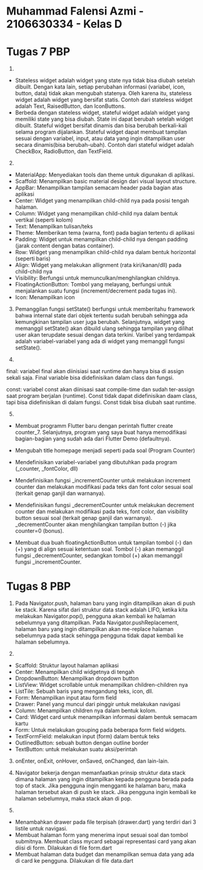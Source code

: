 # Muhammad Falensi Azmi - 2106630334 - Kelas D
# Tugas 7 PBP

1. 
- Stateless widget adalah widget yang state nya tidak bisa diubah setelah dibuilt. Dengan kata lain, setiap perubahan informasi (variabel, icon, button, data) tidak akan mengubah statenya. Oleh karena itu, stateless widget adalah widget yang bersifat statis. Contoh dari stateless widget adalah Text, RaisedButton, dan IconButtons.
- Berbeda dengan stateless widget, stateful widget adalah widget yang memiliki state yang bisa diubah. State ini dapat berubah setelah widget dibuilt. Stateful widget bersifat dinamis dan bisa berubah berkali-kali selama program dijalankan. Stateful widget dapat membuat tampilan sesuai dengan variabel, input, atau data yang ingin ditampilkan user secara dinamis(bisa berubah-ubah). Contoh dari stateful widget adalah CheckBox, RadioButton, dan TextField.

2. 
- MaterialApp: Menyediakan tools dan theme untuk digunakan di aplikasi.
- Scaffold: Menampilkan basic material design dari visual layout structure.
- AppBar: Menampilkan tampilan semacam header pada bagian atas aplikasi
- Center: Widget yang menampilkan child-child nya pada posisi tengah halaman.
- Column: Widget yang menampilkan child-child nya dalam bentuk vertikal (seperti kolom)
- Text: Menampilkan tulisan/teks
- Theme: Memberikan tema (warna, font) pada bagian tertentu di aplikasi
- Padding: Widget untuk menampilkan child-child nya dengan padding (jarak content dengan batas container).
- Row: Widget yang menampilkan child-child nya dalam bentuk horizontal (seperti baris)
- Align: Widget yang melakukan allignment (rata kiri/kanan/dll) pada child-child nya
- Visibility: Berfungsi untuk memunculkan/menghilangkan childnya.
- FloatingActionButton: Tombol yang melayang, berfungsi untuk menjalankan suatu fungsi (increment/decrement pada tugas ini).
- Icon: Menampilkan icon

3. Pemanggilan fungsi setState() berfungsi untuk memberitahu framework bahwa internal state dari objek tertentu sudah berubah sehingga ada kemungkinan tampilan user juga berubah. Selanjutnya, widget yang memanggil setState() akan dibuild ulang sehingga tampilan yang dilihat user akan terupdate sesuai dengan data terkini. Varibel yang terdampak adalah variabel-variabel yang ada di widget yang memanggil fungsi setState().

4. 
final: variabel final akan diinisiasi saat runtime dan hanya bisa di assign sekali saja. Final variable bisa didefinisikan dalam class dan fungsi.

const: variabel const akan diinisasi saat compile-time dan sudah ter-assign saat program berjalan (runtime). Const tidak dapat didefinisikan daam class, tapi bisa didefinisikan di dalam fungsi. Const tidak bisa diubah saat runtime.

5. 
- Membuat programm Flutter baru dengan perintah flutter create counter_7. Selanjutnya, program yang saya buat hanya memodifikasi bagian-bagian yang sudah ada dari Flutter Demo (defaultnya).

- Mengubah title homepage menjadi seperti pada soal (Program Counter)

- Mendefinisikan variabel-variabel yang dibutuhkan pada program (_counter, _fontColor, dll)

- Mendefinisikan fungsi _incrementCounter untuk melakukan increment counter dan melakukan modifikasi pada teks dan font color sesuai soal (terkait genap ganjil dan warnanya).

- Mendefinisikan fungsi _decrementCounter untuk melakukan decrement counter dan melakukan modifikasi pada teks, font color, dan visibility button sesuai soal (terkait genap ganjil dan warnanya). _decrementCounter akan menghilangkan tampilan button (-) jika counter=0 (bonus).

- Membuat dua buah floatingActionButton untuk tampilan tombol (-) dan (+) yang di align sesuai ketentuan soal. Tombol (-) akan memanggil fungsi _decrementCounter, sedangkan tombol (+) akan memanggil fungsi _incrementCounter.

# Tugas 8 PBP
1. Pada Navigator.push, halaman baru yang ingin ditampilkan akan di push ke stack. Karena sifat dari struktur data stack adalah LIFO, ketika kita melakukan Navigator.pop(), pengguna akan kembali ke halaman sebelumnya yang ditampilkan. Pada Navigator.pushReplacement, halaman baru yang ingin ditampilkan akan me-replace halaman sebelumnya pada stack sehingga pengguna tidak dapat kembali ke halaman sebelumnya.

2. 
- Scaffold: Struktur layout halaman aplikasi
- Center: Menampilkan child widgetnya di tengah
- DropdownButton: Menampilkan dropdown button
- ListView: Widget scrollable untuk menampilkan children-children nya
- ListTile: Sebuah baris yang mengandung teks, icon, dll.
- Form: Menampilkan input atau form field
- Drawer: Panel yang muncul dari pinggir untuk melakukan navigasi
- Column: Menampilkan children nya dalam bentuk kolom.
- Card: Widget card untuk menampilkan informasi dalam bentuk semacam kartu
- Form: Untuk melakukan grouping pada beberapa form field widgets.
- TextFormField: melakukan input (form) dalam bentuk teks
- OutlinedButton: sebuah button dengan outline border
- TextButton: untuk melakukan suatu aksi/perintah

3. onEnter, onExit, onHover, onSaved, onChanged, dan lain-lain.

4. Navigator bekerja dengan memanfaatkan prinsip struktur data stack dimana halaman yang ingin ditampilkan kepada pengguna berada pada top of stack. Jika pengguna ingin mengganti ke halaman baru, maka halaman tersebut akan di push ke stack. Jika pengguna ingin kembali ke halaman sebelumnya, maka stack akan di pop.

5. 
- Menambahkan drawer pada file terpisah (drawer.dart) yang terdiri dari 3 listile untuk navigasi.
- Membuat halaman form yang menerima input sesuai soal dan tombol submitnya. Membuat class mycard sebagai representasi card yang akan diisi di form. Dilakukan di file form.dart
- Membuat halaman data budget dan menampilkan semua data yang ada di card ke pengguna. Dilakukan di file data.dart
